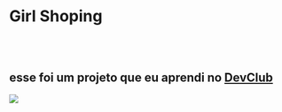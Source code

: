 <h1>Girl Shoping</h1>
<br>
<br>
<h2>esse foi um projeto que eu aprendi no <a href="http://rodolfomori.com.br/devclub">DevClub</a></h2>


<img src="https://github.com/rafaelqueiroz11/girl-shoping/blob/main/assets/desktop.png?raw=true">
